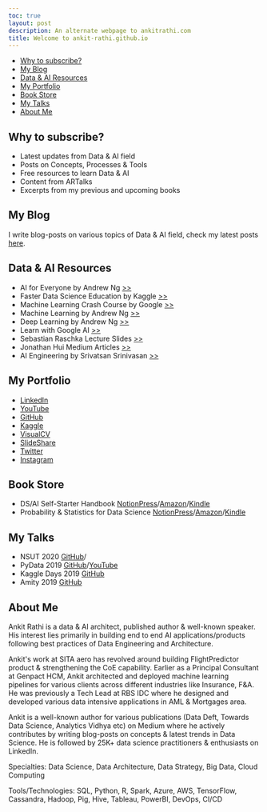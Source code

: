 ```yaml
---
toc: true
layout: post
description: An alternate webpage to ankitrathi.com
title: Welcome to ankit-rathi.github.io
---
```


- [Why to subscribe?](#Why-to-subscribe?)
- [My Blog](#My-Blog)
- [Data & AI Resources](#Data-&-AI-Resources)
- [My Portfolio](#My-Portfolio)
- [Book Store](#Book-Store)
- [My Talks](#My-Talks)
- [About Me](#About-Me)

## Why to subscribe?
- Latest updates from Data & AI field
- Posts on Concepts, Processes & Tools
- Free resources to learn Data & AI
- Content from ARTalks
- Excerpts from my previous and upcoming books

## My Blog

I write blog-posts on various topics of Data & AI field, check my latest posts [here](https://ankit-rathi.github.io/data-and-ai/). 

## Data & AI Resources
- AI for Everyone by Andrew Ng [>>](https://www.deeplearning.ai/ai-for-everyone/)
- Faster Data Science Education by Kaggle [>>](https://www.kaggle.com/learn/overview)
- Machine Learning Crash Course by Google [>>](https://developers.google.com/machine-learning/crash-course)
- Machine Learning by Andrew Ng [>>](https://www.coursera.org/learn/machine-learning)
- Deep Learning by Andrew Ng [>>](https://www.coursera.org/specializations/deep-learning)
- Learn with Google AI [>>](https://ai.google/education/)
- Sebastian Raschka Lecture Slides [>>](https://sebastianraschka.com/resources.html)
- Jonathan Hui Medium Articles [>>](https://medium.com/@jonathan_hui/index-page-for-my-articles-in-deep-learning-19821810a14)
- AI Engineering by Srivatsan Srinivasan [>>](https://www.youtube.com/channel/UCwBs8TLOogwyGd0GxHCp-Dw)


## My Portfolio
- [LinkedIn](https://www.linkedin.com/in/ankitrathi/)
- [YouTube](https://www.youtube.com/channel/UCrIv4EU2tFX8VhhT0oCnDnw)
- [GitHub](https://github.com/ankit-rathi)
- [Kaggle](https://www.kaggle.com/ankitrathi/competitions)
- [VisualCV](https://visualcv.com/ankit-rathi)
- [SlideShare](https://slideshare.net/ankitrathi)
- [Twitter](https://twitter.com/rathiankit)
- [Instagram](https://instagram.com/ankitrathi/)

## Book Store
- DS/AI Self-Starter Handbook [NotionPress](https://notionpress.com/read/ds-ai-self-starter-handbook)/[Amazon](https://www.amazon.com/dp/1079189262)/[Kindle](https://www.amazon.com/dp/B07VDJ7PHD)
- Probability & Statistics for Data Science [NotionPress](https://notionpress.com/read/probability-statistics-for-data-science)/[Amazon](https://www.amazon.com/dp/1795009047)/[Kindle](https://www.amazon.com/dp/B07N18VT5C)

## My Talks
- NSUT 2020 [GitHub](https://github.com/ankitrathi169/AR-Talks/blob/master/ARTalks-AIML-on-Cloud-NSUT.pdf)/[]()
- PyData 2019 [GitHub](https://github.com/ankitrathi169/AR-Talks/blob/master/PyData2019_ML_Opacity.pdf)/[YouTube](https://www.youtube.com/watch?v=bAoJnCeKFZA&)
- Kaggle Days 2019 [GitHub](https://github.com/ankitrathi169/AR-Talks/blob/master/ARTalks-KaggleDaysTalk.pdf)
- Amity 2019 [GitHub](https://github.com/ankitrathi169/AR-Talks/blob/master/ARTalks-Guest_Lecture_Amity.pdf)

## About Me

Ankit Rathi is a data & AI architect, published author & well-known speaker. His interest lies primarily in building end to end AI applications/products following best practices of Data Engineering and Architecture. 

Ankit's work at SITA aero has revolved around building FlightPredictor product & strengthening the CoE capability. Earlier as a Principal Consultant at Genpact HCM, Ankit architected and deployed machine learning pipelines for various clients across different industries like Insurance, F&A. He was previously a Tech Lead at RBS IDC where he designed and developed various data intensive applications in AML & Mortgages area.

Ankit is a well-known author for various publications (Data Deft, Towards Data Science, Analytics Vidhya etc) on Medium where he actively contributes by writing blog-posts on concepts & latest trends in Data Science. He is followed by 25K+ data science practitioners & enthusiasts on LinkedIn.

Specialties: Data Science, Data Architecture, Data Strategy, Big Data, Cloud Computing

Tools/Technologies: SQL, Python, R, Spark, Azure, AWS, TensorFlow, Cassandra, Hadoop, Pig, Hive, Tableau, PowerBI, DevOps, CI/CD 
